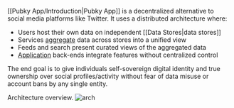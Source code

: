 [[Pubky App/Introduction|Pubky App]] is a decentralized alternative to social media platforms like Twitter. It uses a distributed architecture where:

- Users host their own data on independent [[Data Stores|data stores]]
- Services [aggregate](Aggregator.md) data across stores into a unified view
- Feeds and search present curated views of the aggregated data
- [Application](Applications.md) back-ends integrate features without centralized control

The end goal is to give individuals self-sovereign digital identity and true ownership over social profiles/activity without fear of data misuse or account bans by any single entity.

Architecture overview.
![arch](pubky_arch.png)
